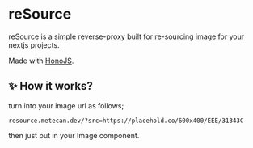 # reSource

reSource is a simple reverse-proxy built for re-sourcing image for your nextjs projects.

Made with [HonoJS](https://hono.dev).

## ✨ How it works?

turn into your image url as follows;

`resource.metecan.dev/?src=https://placehold.co/600x400/EEE/31343C`

then just put in your Image component.
